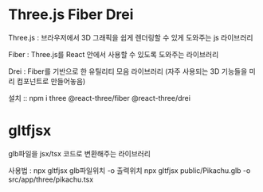 # Three.js Fiber Drei

Three.js : 브라우저에서 3D 그래픽을
쉽게 렌더링할 수 있게 도와주는 js 라이브러리

Fiber : Three.js를 React 안에서 사용할 수
있도록 도와주는 라이브러리

Drei : Fiber를 기반으로 한 유틸리티 모음 라이브러리
(자주 사용되는 3D 기능들을 미리 컴포넌트로 만들어놓음)

설치 :: npm i three @react-three/fiber @react-three/drei

# gltfjsx

glb파일을 jsx/tsx 코드로 변환해주는 라이브러리

사용법 : npx gltfjsx glb파일위치 -o 출력위치
npx gltfjsx public/Pikachu.glb -o src/app/three/pikachu.tsx